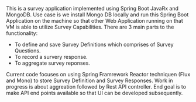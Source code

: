 This is a survey application implemented using Spring Boot JavaRx and MongoDB. Use case is we install Mongo DB locally and run this Spring Boot Application on the machine so that other Web Application running on that VM is able to utilize Survey Capabilities. There are 3 main parts to the functionality:

- To define and save Survey Definitions which comprises of Survey Questions.
- To record a survery response.
- To aggregate survey reponses.

Current code focuses on using Spring Framrework Reactor techniquen (Flux and Mono) to store Survey Definition and Survey Responses. Work in progress is about aggreation followed by Rest API controller. End goal is to make API end points available so that UI can be developed subsequently.



